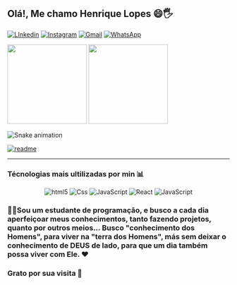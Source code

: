## Olá!, Me chamo Henrique Lopes 😄🖐️

[![LInkedin](https://img.shields.io/badge/LinkedIn-0077B5?style=for-the-badge&logo=linkedin&logoColor=white)](www.linkedin.com/in/rick94ita
)
[![Instagram](https://img.shields.io/badge/Instagram-E4405F?style=for-the-badge&logo=instagram&logoColor=white)](https://www.instagram.com/henrique94lopes/
)
[![Gmail](https://img.shields.io/badge/Gmail-D14836?style=for-the-badge&logo=gmail&logoColor=white)](henrique94ita@gmail.com
)
[![WhatsApp](https://img.shields.io/badge/WhatsApp-25D366?style=for-the-badge&logo=whatsapp&logoColor=white)](https://wa.me/5538991799894)

<div>
<img height = "180em" src="https://github-readme-stats.vercel.app/api?username=RICK-1994-ITAC&show_icons=true&theme=dark"/>
<img height = "180em" src="https://github-readme-stats.vercel.app/api/top-langs?username=RICK-1994-ITAC&layout-compact&langs_count-16&theme=dark"/>
</div>

![Snake animation](https://github.com/RICK-1994-ITAC/RICK-1994-ITAC/blob/output/github-contribution-grid-snake.svg)

[![readme](https://github-readme-stats.vercel.app/api/pin/?username=RICK-1994-ITAC&repo=RICK-1994-ITAC&theme=react)](https://github.com/RICK-1994-ITAC/RICK-1994-ITAC)

*** 
### Técnologias mais ultilizadas por min 📊

<div align="center">
<img alt="html5" src="https://img.shields.io/badge/HTML5-E34F26?style=for-the-badge&logo=html5&logoColor=white">
<img alt="Css" src="https://img.shields.io/badge/CSS3-1572B6?style=for-the-badge&logo=css3&logoColor=white">
<img alt="JavaScript" src="https://img.shields.io/badge/JavaScript-F7DF1E?style=for-the-badge&logo=javascript&logoColor=black">
<img alt="React" src="https://img.shields.io/badge/React-20232A?style=for-the-badge&logo=react&logoColor=61DAFB">
<img alt="JavaScript" src="https://img.shields.io/badge/TypeScript-007ACC?style=for-the-badge&logo=typescript&logoColor=white">

</div>

### 👨‍💻Sou um estudante de programação, e busco a cada dia aperfeiçoar meus conhecimentos, tanto fazendo projetos, quanto por outros meios... Busco "conhecimento dos Homens", para viver na "terra dos Homens", más sem deixar o conhecimento de DEUS de lado, para que um dia também possa viver com Ele. ❤️
### Grato por sua visita 🤝

